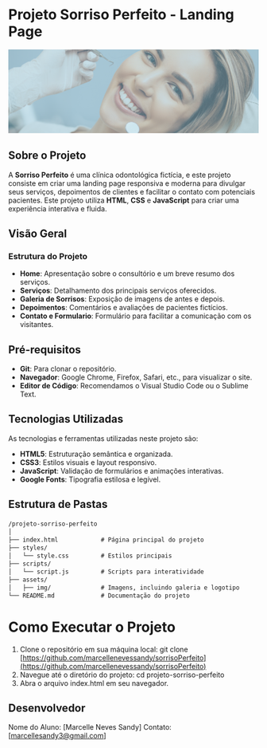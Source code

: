 # Projeto Sorriso Perfeito - Landing Page
![Banner do Projeto](/assets/img/hero.png)


## Sobre o Projeto
A **Sorriso Perfeito** é uma clínica odontológica fictícia, e este projeto consiste em criar uma landing page responsiva e moderna para divulgar seus serviços, depoimentos de clientes e facilitar o contato com potenciais pacientes. Este projeto utiliza **HTML**, **CSS** e **JavaScript** para criar uma experiência interativa e fluida.

## Visão Geral
### Estrutura do Projeto
- **Home**: Apresentação sobre o consultório e um breve resumo dos serviços.
- **Serviços**: Detalhamento dos principais serviços oferecidos.
- **Galeria de Sorrisos**: Exposição de imagens de antes e depois.
- **Depoimentos**: Comentários e avaliações de pacientes fictícios.
- **Contato e Formulario**: Formulário para facilitar a comunicação com os visitantes.

## Pré-requisitos
- **Git**: Para clonar o repositório.
- **Navegador**: Google Chrome, Firefox, Safari, etc., para visualizar o site.
- **Editor de Código**: Recomendamos o Visual Studio Code ou o Sublime Text.

## Tecnologias Utilizadas
As tecnologias e ferramentas utilizadas neste projeto são:
- **HTML5**: Estruturação semântica e organizada.
- **CSS3**: Estilos visuais e layout responsivo.
- **JavaScript**: Validação de formulários e animações interativas.
- **Google Fonts**: Tipografia estilosa e legível.

## Estrutura de Pastas
```plaintext
/projeto-sorriso-perfeito
│
├── index.html            # Página principal do projeto
├── styles/
│   └── style.css         # Estilos principais
├── scripts/
│   └── script.js         # Scripts para interatividade
├── assets/
│   ├── img/              # Imagens, incluindo galeria e logotipo
└── README.md             # Documentação do projeto
````
# Como Executar o Projeto
1. Clone o repositório em sua máquina local:
git clone [https://github.com/marcellenevessandy/sorrisoPerfeito](https://github.com/marcellenevessandy/sorrisoPerfeito)
2. Navegue até o diretório do projeto:
cd projeto-sorriso-perfeito
3. Abra o arquivo index.html em seu navegador.

## Desenvolvedor
Nome do Aluno: [Marcelle Neves Sandy]
Contato: [marcellesandy3@gmail.com]

